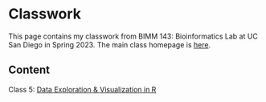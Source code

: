 # Classwork

This page contains my classwork from BIMM 143: Bioinformatics Lab at UC San Diego in Spring 2023. The main class homepage is [here](https://marcos-diazg.github.io/BIMM143_SP23/).

## Content
Class 5: [Data Exploration & Visualization in R](https://github.com/izabellequerubin/BIMM143/blob/main/class05/class05.qmd)
